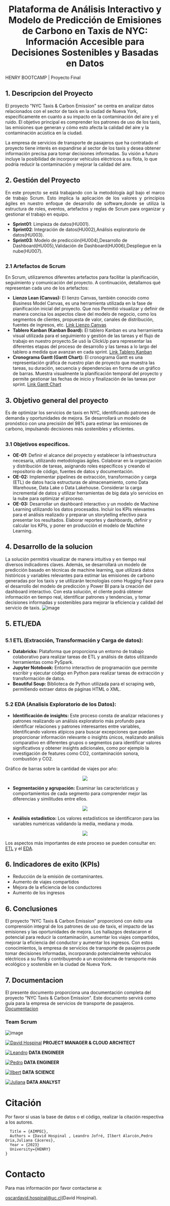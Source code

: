   # <h1 align="center"> Plataforma de Análisis Interactivo y Modelo de Predicción de Emisiones de Carbono en Taxis de NYC: Información Accesible para Decisiones Sostenibles y Basadas en Datos</h1>
 HENRY BOOTCAMP | Proyecto Final

 ## <h2 align='left'> 1. Descripcion del Proyecto </h2>
 El proyecto "NYC Taxis & Carbon Emission" se centra en analizar datos relacionados con el sector de taxis en la ciudad de Nueva York, específicamente en cuanto a su impacto en la contaminación del aire y el ruido. El objetivo principal es comprender los patrones de uso de los taxis, las emisiones que generan y cómo esto afecta la calidad del aire y la contaminación acústica en la ciudad.
 
 La empresa de servicios de transporte de pasajeros que ha contratado el proyecto tiene interés en expandirse al sector de los taxis y desea obtener información precisa para tomar decisiones informadas. Su visión a futuro incluye la posibilidad de incorporar vehículos eléctricos a su flota, lo que podría reducir la contaminación y mejorar la calidad del aire.

 ## <h2 align='left'>  2. Gestión del Proyecto </h2>
<p align="justify">En este proyecto se está trabajando con la metodología ágil bajo el marco de trabajo Scrum. Esto implica la aplicación de los valores y principios ágiles en nuestro  enfoque de desarrollo de software,donde se  utiliza la estructura de roles, eventos, artefactos y reglas de Scrum para organizar y gestionar el trabajo en equipo.</p>

 - **Sprint01**: Limpieza de datos(HU001).
 - **Sprint02**: Integración de datos(HU002),Análisis exploratorio de datos(HU003).
 - **Sprint03**: Modelo de predicción(HU004),Desarrollo de Dashboard(HU005),Validación de Dashboard(HU006),Despliegue en la nube(HU007).

 ## <h3 align='left'>  2.1 Artefactos de Scrum</h3>
En Scrum, utilizaremos diferentes artefactos para facilitar la planificación, seguimiento y comunicación del proyecto. A continuación, detallamos qué representan cada uno de los artefactos:
 - **Lienzo Lean (Canvas):**
   El lienzo Canvas, también conocido como Business Model Canvas, es una herramienta utilizada en la fase de planificación inicial del proyecto. Que nos  Permitió visualizar y definir de manera concisa los aspectos clave del modelo de negocio, como los segmentos de clientes, propuesta de valor, canales de distribución, fuentes de ingresos, etc. [Link Lienzo Canvas](https://miro.com/welcomeonboard/Z3hMeUV1em1MdjRiSkF2aVd2ZVdHMHVNdzhMQXUzR2l1czM2VThJTEF1OURVdmsya29LanFxelZXaVNtcVFjdHwzMDc0NDU3MzU5MTY3OTkyOTUwfDI=?share_link_id=234733872676)
 - **Tablero Kanban (Kanban Board):**
   El tablero Kanban es una herramienta visual utilizada para el seguimiento y gestión de las tareas y el flujo de trabajo en nuestro proyecto.Se usó la ClickUp para representar las diferentes etapas del proceso de desarrollo y las tareas  a lo largo del tablero a medida que avanzan en cada sprint. [Link Tablero Kanban](https://sharing.clickup.com/9003183105/b/h/6-900302462589-2/2f84773b6c7934d)
 - **Cronograma Gantt (Gantt Chart):**
El cronograma Gantt es una representación gráfica de nuestro  plan de proyecto que muestra las tareas, su duración, secuencia y dependencias en forma de un gráfico de barras. Muestra visualmente la planificación temporal del proyecto y permite gestionar las fechas de inicio y finalización de las tareas por sprint. [Link Gantt Chart](https://sharing.clickup.com/9003183105/g/h/8ca3b01-402/44904377e385669)


 ## 3. Objetivo general del proyecto
  Es de optimizar los servicios de taxis en NYC, identificando patrones de demanda y oportunidades de mejora. Se desarrollará un modelo de pronóstico con una precisión del 98% para estimar las emisiones de carbono, impulsando decisiones más sostenibles y eficientes.
  ## <h3 align='left'>  3.1 Objetivos especificos.</h3>
  -	**OE-01:** Definir el alcance del proyecto y establecer la infraestructura necesaria, utilizando metodologías ágiles. Colaborar en la organización y distribución de tareas, asignando roles específicos y creando el repositorio de código, fuentes de datos y documentación.
  -	**OE-02:** Implementar pipelines de extracción, transformación y carga (ETL) de datos hacia estructuras de almacenamiento, como Data Warehouse, Data Lake o Data Lakehouse. Considerar la carga incremental de datos y utilizar herramientas de big data y/o servicios en la nube para optimizar el proceso.
  - **OE-03:** Desarrollar un dashboard interactivo y un modelo de Machine Learning utilizando los datos procesados. Incluir los KPIs relevantes para el análisis realizado y preparar un storytelling efectivo para presentar los resultados. Elaborar reportes y dashboards, definir y calcular los KPIs, y poner en producción el modelo de Machine Learning.


## 4. Desarrollo de la solucion
La solución permitirá visualizar de manera intuitiva y en tiempo real diversos indicadores claves. Además, se desarrollará un modelo de predicción basado en técnicas de machine learning, que utilizará datos históricos y variables relevantes para estimar las emisiones de carbono generadas por los taxis y se utilizarán tecnologías como Hugging Face para el desarrollo del modelo de predicción y Power BI para la creación del dashboard interactivo.
 Con esta solución, el cliente podrá obtener información en tiempo real, identificar patrones y tendencias, y tomar decisiones informadas y sostenibles para mejorar la eficiencia y calidad del servicio de taxis. 
![image](https://github.com/AlarconIlbert/PF_GRUPO09/assets/73408508/cf88fc4f-e2a7-458b-a973-89cc02cff62d)

   
## 5. ETL/EDA
  ## <h3 align='left'>  5.1 ETL (Extracción, Transformación y Carga de datos):</h3>
  - **Databricks:** Plataforma que proporciona un entorno de trabajo colaborativo para realizar tareas de ETL y análisis de datos utilizando herramientas como PySpark.
  - **Jupyter Notebook:** Entorno interactivo de programación que permite escribir y ejecutar código en Python para realizar tareas de extracción y transformación de datos.
  - **Beautiful Soup:** Biblioteca de Python utilizada para el scraping web, permitiendo extraer datos de páginas HTML o XML.
  ## <h3 align='left'>  5.2 EDA (Analisis Exploratorio de los Datos):</h3>
  - **Identificación de insights:** Este proceso consta de analizar relaciones y patrones realizando un análisis exploratorio más profundo para identificar relaciones y patrones interesantes entre variables, 
Identificando valores atípicos para buscar excepciones que puedan proporcionar información relevante o insights únicos, realizando análisis comparativo en diferentes grupos o segmentos para identificar valores significativos y obtener insights adicionales, como por ejemplo la investigación de features como CO2, contaminación sonora, combustión y CO2.

Gráfico de barras sobre la cantidad de viajes por año:
<p align=center><img src= Sprint03/Imagen5.jpg><p>

- **Segmentación y agrupación:** Examinar las características y comportamientos de cada segmento para comprender mejor las diferencias y similitudes entre ellos.
 <p align=center><img src= Sprint03/Imagen7.jpg><p>
  
 - **Análisis estadístico:** Los valores estadísticos se identificaron para las variables numéricas validando la media, mediana y moda.
<p align=center><img src= Sprint03/Imagen6.jpg><p>

Los aspectos más importantes de este proceso se pueden consultar en: [ETL](https://github.com/AlarconIlbert/PF_GRUPO09/tree/master/Sprint02%20/ETL) y el [EDA](https://github.com/AlarconIlbert/PF_GRUPO09/tree/master/Sprint02%20/EDA "EDA").

## 6. Indicadores de exito (KPIs)
- Reducción de la emisión de contaminantes.
- Aumento de viajes compartidos
- Mejora de la eficiencia de los conductores
- Aumento de los ingresos

## 6. Conclusiones
El proyecto "NYC Taxis & Carbon Emission" proporcionó con éxito una comprensión integral de los patrones de uso de taxis, el impacto de las emisiones y las oportunidades de mejora. Los hallazgos destacaron el potencial para reducir la contaminación, aumentar los viajes compartidos, mejorar la eficiencia del conductor y aumentar los ingresos. Con estos conocimientos, la empresa de servicios de transporte de pasajeros puede tomar decisiones informadas, incorporando potencialmente vehículos eléctricos a su flota y contribuyendo a un ecosistema de transporte más ecológico y sostenible en la ciudad de Nueva York.
  
 ## 7. Documentacion
 El presente documento proporciona una documentación completa del proyecto "NYC Taxis & Carbon Emission". Este documento servirá como guía para la empresa de servicios de transporte de pasajeros. [Documentacion](https://github.com/AlarconIlbert/PF_GRUPO09/blob/master/Sprint03/Documentacion.pdf)

 ### Team Scrum

 ![image](https://github.com/AlarconIlbert/Proyecto-AIMPEC/assets/73408508/0387361e-9cb8-4e96-9048-5c69bec8fbfd)


<a href="https://www.linkedin.com/in/oscardavidhospinal"><img alt="David Hospinal " title="Connect with David" src="https://img.shields.io/badge/David Hospinal-0077B5?style=flat&logo=Linkedin&logoColor=white"></a> **PROJECT MANAGER & CLOUD ARCHITECT**

<a href="https://www.linkedin.com/in/leandro-jofr%C3%A9-0a8834103/"><img alt="Leandro" title="Connect with Leandro" src="https://img.shields.io/badge/Leandro Jofré -0077B5?style=flat&logo=Linkedin&logoColor=white"></a> **DATA ENGINEER**

<a href="https://www.linkedin.com/in/pedro-oria-395376251/"><img alt="Pedro" title="Connect with Leandro" src="https://img.shields.io/badge/Pedro Oria -0077B5?style=flat&logo=Linkedin&logoColor=white"></a> **DATA ENGINEER**

<a href="https://www.linkedin.com/in/ilbert-ferney-alarcon-bothia/"><img alt="Ilbert" title="Connect with Ivanna" src="https://img.shields.io/badge/Ilbert Alarcón-0077B5?style=flat&logo=Linkedin&logoColor=white"></a> **DATA SCIENCE**

<a href="https://www.linkedin.com/in/juliana-caceres-260388241/"><img alt="Juliana" title="Connect with Juliana" src="https://img.shields.io/badge/Juliana Cáceres-0077B5?style=flat&logo=Linkedin&logoColor=white"></a> **DATA ANALYST**

 
# Citación
Por favor si usas la base de datos o el código, realizar la citación respectiva a los  autores. 
```
  Title = {AIMPEC},
  Authors = {David Hospinal , Leandro Jofré, Ilbert Alarcón,Pedro Oria,Juliana Cáceres},
  Year = {2023}
  University={HENRY}
}
```
# Contacto 
Para mas información por favor contactarse a:

oscardavid.hospinal@uc.cl(David Hospinal).



